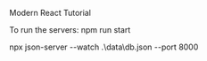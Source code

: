 Modern React Tutorial

To run the servers:
npm run start

npx json-server --watch .\data\db.json --port 8000
